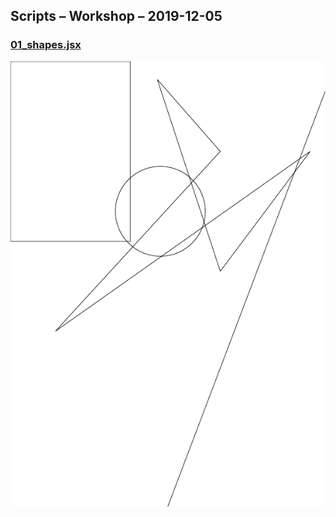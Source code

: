 ## Scripts – Workshop – 2019-12-05

### [01_shapes.jsx](01_shapes.jsx)
![01_shapes.jsx](/media/01.jpg)
